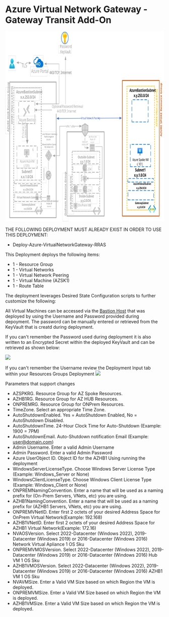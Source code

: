 # Azure Virtual Network Gateway - Gateway Transit Add-On
<img src="./x_Images/AzureVirtualNetworkGatewayGatewayTransit.svg" height="600" width="800"/>

THE FOLLOWING DEPLOYMENT MUST ALREADY EXIST IN ORDER TO USE THIS DEPLOYMENT:

- Deploy-Azure-VirtualNetworkGateway-RRAS

This Deployment deploys the following items:

- 1 - Resource Group
- 1 - Virtual Networks
- 1 - Virtual Network Peering
- 1 - Virtual Machine (AZSK1)
- 1 - Route Table

The deployment leverages Desired State Configuration scripts to further customize the following:


All Virtual Machines can be accessed via the [Bastion Host](https://docs.microsoft.com/en-us/azure/bastion/bastion-overview) that was deployed by using the Username and Password provided during depoyment.  The password can be manually entered or retrieved from the KeyVault that is creatd during deployment.

If you can't remember the Password used during deployment it is also written to an Encrypted Secret within the deployed KeyVault and can be retrieved as shown below:

<img src="./x_Images/DeploymentPassword.png" width="600"/>

If you can't remember the Username review the Deployment Input tab within your Resources Groups Deployment
<img src="./x_Images/DeploymentUsername.png" width="300"/>

Parameters that support changes
- AZSPKRG.  Resource Group for AZ Spoke Resources.
- AZHB1RG. Resource Group for AZ HUB Resources.
- ONPREMRG.  Resource Group for ONPrem Resources.
- TimeZone.  Select an appropriate Time Zone.
- AutoShutdownEnabled.  Yes = AutoShutdown Enabled, No = AutoShutdown Disabled.
- AutoShutdownTime.  24-Hour Clock Time for Auto-Shutdown (Example: 1900 = 7PM)
- AutoShutdownEmail.  Auto-Shutdown notification Email (Example:  user@domain.com)
- Admin Username.  Enter a valid Admin Username
- Admin Password.  Enter a valid Admin Password
- Azure UserObject ID.  Object ID for the AZHB1 Using running the deployment
- WindowsServerLicenseType.  Choose Windows Server License Type (Example:  Windows_Server or None)
- WindowsClientLicenseType.  Choose Windows Client License Type (Example:  Windows_Client or None)
- ONPREMNamingConvention. Enter a name that will be used as a naming prefix for (On-Prem Servers, VNets, etc) you are using.
- AZHB1NamingConvention. Enter a name that will be used as a naming prefix for (AZHB1 Servers, VNets, etc) you are using.
- ONPREMVNetID.  Enter first 2 octets of your desired Address Space for OnPrem Virtual Network(Example:  192.168)
- AZHB1VNetID.  Enter first 2 octets of your desired Address Space for AZHB1 Virtual Network(Example:  172.16)
- NVAOSVersion.  Select 2022-Datacenter (Windows 2022), 2019-Datacenter (Windows 2019) or 2016-Datacenter (Windows 2016) Network Virtual Apliance 1 OS Sku
- ONPREMVMOSVersion.  Select 2022-Datacenter (Windows 2022), 2019-Datacenter (Windows 2019) or 2016-Datacenter (Windows 2016) Hub VM 1 OS Sku
- AZHB1VMOSVersion.  Select 2022-Datacenter (Windows 2022), 2019-Datacenter (Windows 2019) or 2016-Datacenter (Windows 2016) AZHB1 VM 1 OS Sku
- NVAVMSize.  Enter a Valid VM Size based on which Region the VM is deployed.
- ONPREMVMSize.  Enter a Valid VM Size based on which Region the VM is deployed.
- AZHB1VMSize.  Enter a Valid VM Size based on which Region the VM is deployed.